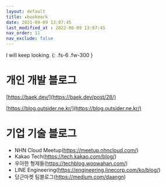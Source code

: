 ```yaml
---
layout: default
title: ★bookmark
date: 2021-09-09 13:07:45
last_modified_at : 2022-06-09 13:07:45
nav_order: 11
nav_exclude: false
---
```


I will keep looking.
{: .fs-6 .fw-300 }

# 개인 개발 블로그
[https://baek.dev/](https://baek.dev/post/28/)

[https://blog.outsider.ne.kr/](https://blog.outsider.ne.kr/)

# 기업 기술 블로그
- NHN Cloud Meetup(https://meetup.nhncloud.com/)  
- Kakao Tech(https://tech.kakao.com/blog/)  
- 우아한 형제들(https://techblog.woowahan.com/)
- LINE Engineering(https://engineering.linecorp.com/ko/blog/)  
- 당근마켓 팀블로그(https://medium.com/daangn)  